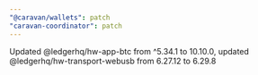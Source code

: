 ```yaml
---
"@caravan/wallets": patch
"caravan-coordinator": patch
---
```


Updated @ledgerhq/hw-app-btc from ^5.34.1 to 10.10.0, updated @ledgerhq/hw-transport-webusb from 6.27.12 to 6.29.8
